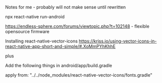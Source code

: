Notes for me - probably will not make sense until rewritten

npx react-native run-android

https://endless-sphere.com/forums/viewtopic.php?t=102148 - flexible opensource firmware

Installing react-native-vector-icons
https://kriss.io/using-vector-icons-in-react-native-app-short-and-simple/#.XoMmPYhKhhE

plus

Add the following things in android/app/build.gradle

apply from: "../../node_modules/react-native-vector-icons/fonts.gradle"

